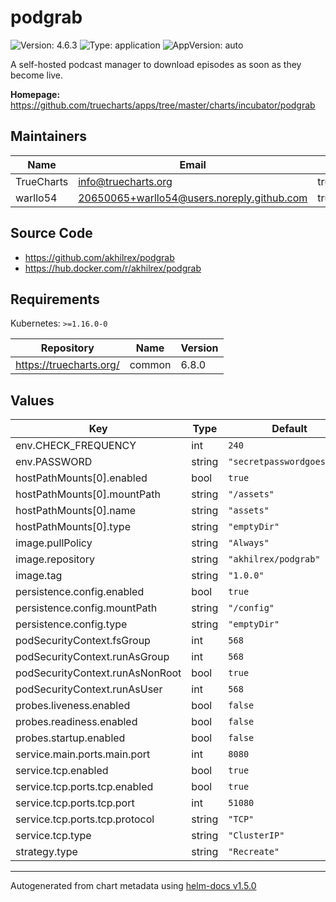 # podgrab

![Version: 4.6.3](https://img.shields.io/badge/Version-4.6.3-informational?style=flat-square) ![Type: application](https://img.shields.io/badge/Type-application-informational?style=flat-square) ![AppVersion: auto](https://img.shields.io/badge/AppVersion-auto-informational?style=flat-square)

A self-hosted podcast manager to download episodes as soon as they become live.

**Homepage:** <https://github.com/truecharts/apps/tree/master/charts/incubator/podgrab>

## Maintainers

| Name | Email | Url |
| ---- | ------ | --- |
| TrueCharts | info@truecharts.org | truecharts.org |
| warllo54 | 20650065+warllo54@users.noreply.github.com | truecharts.org |

## Source Code

* <https://github.com/akhilrex/podgrab>
* <https://hub.docker.com/r/akhilrex/podgrab>

## Requirements

Kubernetes: `>=1.16.0-0`

| Repository | Name | Version |
|------------|------|---------|
| https://truecharts.org/ | common | 6.8.0 |

## Values

| Key | Type | Default | Description |
|-----|------|---------|-------------|
| env.CHECK_FREQUENCY | int | `240` |  |
| env.PASSWORD | string | `"secretpasswordgoeshere"` |  |
| hostPathMounts[0].enabled | bool | `true` |  |
| hostPathMounts[0].mountPath | string | `"/assets"` |  |
| hostPathMounts[0].name | string | `"assets"` |  |
| hostPathMounts[0].type | string | `"emptyDir"` |  |
| image.pullPolicy | string | `"Always"` |  |
| image.repository | string | `"akhilrex/podgrab"` |  |
| image.tag | string | `"1.0.0"` |  |
| persistence.config.enabled | bool | `true` |  |
| persistence.config.mountPath | string | `"/config"` |  |
| persistence.config.type | string | `"emptyDir"` |  |
| podSecurityContext.fsGroup | int | `568` |  |
| podSecurityContext.runAsGroup | int | `568` |  |
| podSecurityContext.runAsNonRoot | bool | `true` |  |
| podSecurityContext.runAsUser | int | `568` |  |
| probes.liveness.enabled | bool | `false` |  |
| probes.readiness.enabled | bool | `false` |  |
| probes.startup.enabled | bool | `false` |  |
| service.main.ports.main.port | int | `8080` |  |
| service.tcp.enabled | bool | `true` |  |
| service.tcp.ports.tcp.enabled | bool | `true` |  |
| service.tcp.ports.tcp.port | int | `51080` |  |
| service.tcp.ports.tcp.protocol | string | `"TCP"` |  |
| service.tcp.type | string | `"ClusterIP"` |  |
| strategy.type | string | `"Recreate"` |  |

----------------------------------------------
Autogenerated from chart metadata using [helm-docs v1.5.0](https://github.com/norwoodj/helm-docs/releases/v1.5.0)
